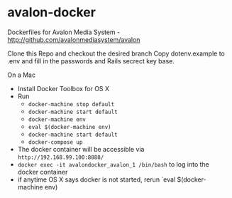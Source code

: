 # avalon-docker
Dockerfiles for Avalon Media System - http://github.com/avalonmediasystem/avalon

Clone this Repo and checkout the desired branch
Copy dotenv.example to .env and fill in the passwords and Rails secrect key base.

On a Mac
* Install Docker Toolbox for OS X
* Run
  * `docker-machine stop default`
  * `docker-machine start default`
  * `docker-machine env`
  * `eval $(docker-machine env)`
  * `docker-machine start default`
  * `docker-compose up`
* The docker container will be accessible via `http://192.168.99.100:8888/`
* `docker exec -it avalondocker_avalon_1 /bin/bash` to log into the docker container
* if anytime OS X says docker is not started, rerun `eval $(docker-machine env)
